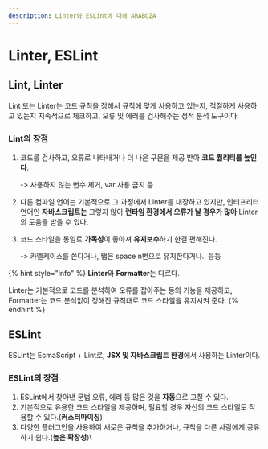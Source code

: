 ```yaml
---
description: Linter와 ESLint에 대해 ARABOZA
---
```


# Linter, ESLint

## Lint, Linter

Lint 또는 Linter는 코드 규칙을 정해서 규칙에 맞게 사용하고 있는지, 적절하게 사용하고 있는지 지속적으로 체크하고, 오류 및 에러를 검사해주는 정적 분석 도구이다.&#x20;



### Lint의 장점

1.  코드를 검사하고, 오류로 나타내거나 더 나은 구문을 제공 받아 **코드 퀄리티를 높인다**.

    \-> 사용하지 않는 변수 제거, var 사용 금지 등
2. 다른 컴파일 언어는 기본적으로 그 과정에서 Linter를 내장하고 있지만, 인터프리터 언어인 **자바스크립트는** 그렇지 않아 **런타임 환경에서 오류가 날 경우가 많아** Linter의 도움을 받을 수 있다.
3.  코드 스타일을 통일로 **가독성**이 좋아져 **유지보수**하기 한결 편해진다.

    \-> 카멜케이스를 쓴다거나, 탭은 space n번으로 유지한다거나.. 등등

{% hint style="info" %}
**Linter**와 **Formatter**는 다르다.&#x20;

Linter는 기본적으로 코드를 분석하여 오류를 잡아주는 등의 기능을 제공하고, Formatter는 코드 분석없이 정해진 규칙대로 코드 스타일을 유지시켜 준다.
{% endhint %}



## ESLint

ESLint는 EcmaScript + Lint로, **JSX 및 자바스크립트 환경**에서 사용하는 Linter이다.

### ESLint의 장점

1. ESLint에서 찾아낸 문법 오류, 에러 등 많은 것을 **자동**으로 고칠 수 있다.
2. 기본적으로 유용한 코드 스타일을 제공하며, 필요할 경우 자신의 코드 스타일도 적용할 수 있다.(**커스터마이징**)
3. 다양한 플러그인을 사용하여 새로운 규칙을 추가하거나, 규칙을 다른 사람에게 공유하기 쉽다.(**높은 확장성**)\\
